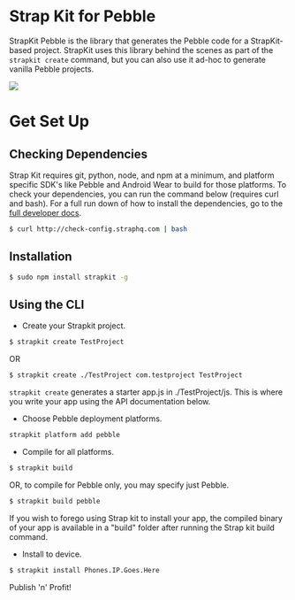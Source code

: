 # Strap Kit for Pebble

StrapKit Pebble is the library that generates the Pebble code for a StrapKit-based project. StrapKit uses this library behind the scenes as part of the `strapkit create` command, but you can also use it ad-hoc to generate vanilla Pebble projects.

<div class="col-xs-12 text-center">
	<img class="img-responsive text-center col-sm-offset-2 col-xs-12 col-sm-8" src="/img/kit-pebble.png"/>
</div>

# Get Set Up

## Checking Dependencies

Strap Kit requires git, python, node, and npm at a minimum, and platform specific SDK's like Pebble and Android Wear to build for those platforms. To check your dependencies, you can run the command below (requires curl and bash). For a full run down of how to install the dependencies, go to the <a href="https://docs.straphq.com" target="_blank">full developer docs</a>.

```bash
$ curl http://check-config.straphq.com | bash
```

## Installation

```bash
$ sudo npm install strapkit -g
```

## Using the CLI

* Create your Strapkit project.
```bash
$ strapkit create TestProject
```
OR
```bash
$ strapkit create ./TestProject com.testproject TestProject
```

```strapkit create``` generates a starter app.js in ./TestProject/js. This is where you write your app using the API documentation below.

* Choose Pebble deployment platforms.
```bash
strapkit platform add pebble
```

* Compile for all platforms.
```bash
$ strapkit build
```
OR, to compile for Pebble only, you may specify just Pebble.
```bash
$ strapkit build pebble
```
If you wish to forego using Strap kit to install your app, the compiled binary of your app is available in a "build" folder after running the Strap kit build command.

* Install to device.
```bash
$ strapkit install Phones.IP.Goes.Here
```
Publish 'n' Profit!